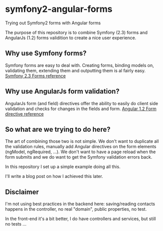 symfony2-angular-forms
======================

Trying out Symfony2 forms with Angular forms

The purpose of this repository is to combine Symfony (2.3) forms and AngularJs (1.2) forms validition to create a nice user experience.


Why use Symfony forms?
----------------------
Symfony forms are easy to deal with. Creating forms, binding models on, validating them, extending them and outputting them is al fairly easy. [Symfony 2.3 Forms reference](http://symfony.com/doc/2.3/book/forms.html)


Why use AngularJs form validation?
----------------------------------
AngularJs form (and field) directives offer the ability to easily do client side validation and checks for changes in the fields and form. [Angular 1.2 Form directive reference](http://docs.angularjs.org/guide/forms)


So what are we trying to do here?
----------------------------------
The art of combining those two is not simple. We don't want to duplicate all the validation rules, manually add Angular directives on the form elements (ngModel, ngRequired, ...). We don't want to have a page reload when the form submits and we do want to get the Symfony validation errors back.

In this repository I set up a simple example doing all this.

I'll write a blog post on how I achieved this later.


Disclaimer
----------
I'm not using best practices in the backend here: saving/reading contacts happens in the controller, no real "domain", public properties, no test. 

In the front-end it's a bit better, I do have controllers and services, but still no tests ...
